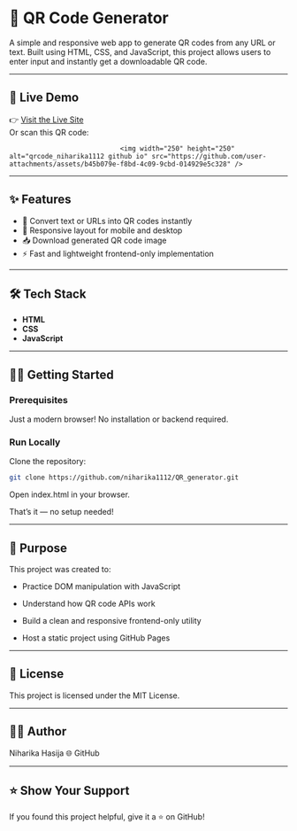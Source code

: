 # **🔳 QR Code Generator**

A simple and responsive web app to generate QR codes from any URL or text. Built using HTML, CSS, and JavaScript, this project allows users to enter input and instantly get a downloadable QR code.

---

## 🚀 Live Demo

👉 [Visit the Live Site](https://niharika1112.github.io/QR_generator/)  
Or scan this QR code:

                                <img width="250" height="250" alt="qrcode_niharika1112 github io" src="https://github.com/user-attachments/assets/b45b079e-f8bd-4c09-9cbd-014929e5c328" />

---

## ✨ Features

- 🔗 Convert text or URLs into QR codes instantly
- 📲 Responsive layout for mobile and desktop
- 📥 Download generated QR code image
- ⚡ Fast and lightweight frontend-only implementation

---

## 🛠️ Tech Stack

- **HTML**
- **CSS**
- **JavaScript**

---


## 🧑‍💻 Getting Started

### Prerequisites

Just a modern browser! No installation or backend required.

### Run Locally

 Clone the repository:
   ```bash
   git clone https://github.com/niharika1112/QR_generator.git
```
Open index.html in your browser.

That’s it — no setup needed!


---
## 🎯 Purpose

This project was created to:

* Practice DOM manipulation with JavaScript

* Understand how QR code APIs work

* Build a clean and responsive frontend-only utility

* Host a static project using GitHub Pages


---
## 📄 License

This project is licensed under the MIT License.


---
## 🙋‍♀️ Author

Niharika Hasija
🌐 GitHub


---
## ⭐️ Show Your Support

If you found this project helpful, give it a ⭐️ on GitHub!
